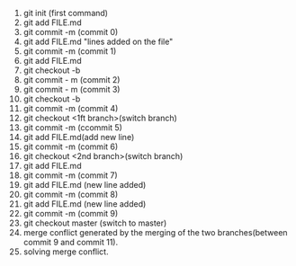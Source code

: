 
1. git init (first command)<br>
2. git add FILE.md <br>
3. git commit -m (commit 0)<br>
4. git add FILE.md  "lines added on the file"<br>
5. git commit -m (commit 1)<br>
6. git add FILE.md <br>
7. git checkout -b <branch name> <br>
8. git commit - m (commit 2)<br> 
9. git commit - m (commit 3)<br>
10. git checkout -b <new branch><br>
11. git commit -m (commit 4)<br>
11. git checkout <1ft branch>(switch branch)<br>
12. git commit -m (ccommit 5)<br>
13. git add FILE.md(add new line)<br>
14. git commit -m (commit 6)<br>
15. git checkout <2nd branch>(switch branch)<br>
16. git add FILE.md <br>
17. git commit -m (commit 7)<br>
14. git add FILE.md (new line added)<br>
19. git commit -m (commit 8)<br>
20. git add FILE.md (new line added)<br>
21. git commit -m (commit 9)<br>
22. git checkout master (switch to master)<br>
23. merge conflict generated by the merging of the two branches(between commit 9 and commit 11). 
24. solving merge conflict.



